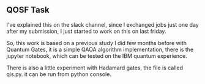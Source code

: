 ## QOSF Task

I've explained this on the slack channel, since I exchanged jobs just one day after my submission, I just started to work on this on last friday. 

So, this work is based on a previous study I did few months before with Quantum Gates, it is a simple QAOA algorithm implementation, there is the jupyter notebook, which can be tested on the IBM quantum experience. 

There is also a little experiment with Hadamard gates, the file is called qis.py. it can be run from python console.
